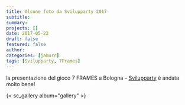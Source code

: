 ```yaml
---
title: Alcune foto da Svilupparty 2017
subtitle: 
summary: 
projects: []
date: 2017-05-22
draft: false
featured: false
author:
categories: [jamurr]
tags: [Svilupparty, 7Frames]
---
```


la presentazione del gioco 7 FRAMES a Bologna – [Svilupparty](http://www.svilupparty.it/) è andata molto bene!

{< sc_gallery album="gallery" >}
